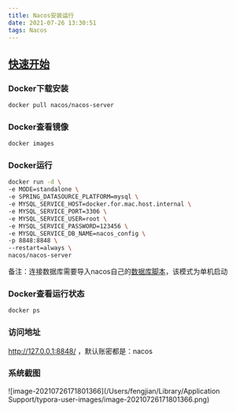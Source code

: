 ```yaml
---
title: Nacos安装运行
date: 2021-07-26 13:30:51
tags: Nacos
---
```

## [快速开始](https://nacos.io/zh-cn/)

### Docker下载安装

``` bash
docker pull nacos/nacos-server
```

### Docker查看镜像

``` bash
docker images
```

### Docker运行

``` bash
docker run -d \
-e MODE=standalone \
-e SPRING_DATASOURCE_PLATFORM=mysql \
-e MYSQL_SERVICE_HOST=docker.for.mac.host.internal \
-e MYSQL_SERVICE_PORT=3306 \
-e MYSQL_SERVICE_USER=root \
-e MYSQL_SERVICE_PASSWORD=123456 \
-e MYSQL_SERVICE_DB_NAME=nacos_config \
-p 8848:8848 \
--restart=always \
nacos/nacos-server
```

备注：连接数据库需要导入nacos自己的[数据库脚本](https://github.com/alibaba/nacos/edit/master/distribution/conf/nacos-mysql.sql)，该模式为单机启动

### Docker查看运行状态

``` bash
docker ps
```

### 访问地址

http://127.0.0.1:8848/  ，默认账密都是：nacos

### 系统截图

![image-20210726171801366](/Users/fengjian/Library/Application Support/typora-user-images/image-20210726171801366.png)

